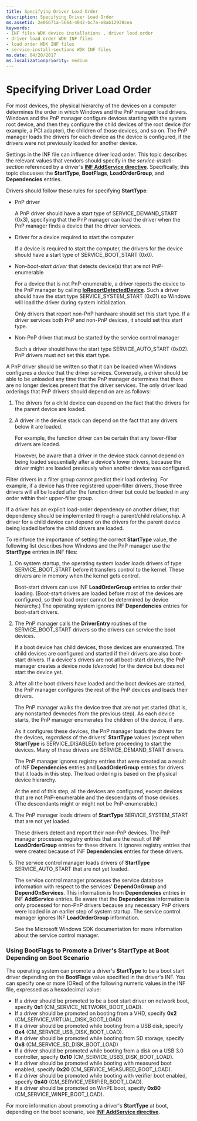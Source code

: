 ```yaml
---
title: Specifying Driver Load Order
description: Specifying Driver Load Order
ms.assetid: 2e06671a-5664-4042-bc7a-e8ab12938cea
keywords:
- INF files WDK device installations , driver load order
- driver load order WDK INF files
- load order WDK INF files
- service-install-sections WDK INF files
ms.date: 04/20/2017
ms.localizationpriority: medium
---
```


# Specifying Driver Load Order





For most devices, the physical hierarchy of the devices on a computer determines the order in which Windows and the PnP manager load drivers. Windows and the PnP manager configure devices starting with the system root device, and then they configure the child devices of the root device (for example, a PCI adapter), the children of those devices, and so on. The PnP manager loads the drivers for each device as the device is configured, if the drivers were not previously loaded for another device.

Settings in the INF file can influence driver load order. This topic describes the relevant values that vendors should specify in the *service-install-section* referenced by a driver's [**INF AddService directive**](inf-addservice-directive.md). Specifically, this topic discusses the **StartType**, **BootFlags**, **LoadOrderGroup**, and **Dependencies** entries.

Drivers should follow these rules for specifying **StartType**:

-   PnP driver

    A PnP driver should have a start type of SERVICE_DEMAND_START (0x3), specifying that the PnP manager can load the driver when the PnP manager finds a device that the driver services.

-   Driver for a device required to start the computer

    If a device is required to start the computer, the drivers for the device should have a start type of SERVICE_BOOT_START (0x0).

-   Non-*boot-start driver* that detects device(s) that are not PnP-enumerable

    For a device that is not PnP-enumerable, a driver reports the device to the PnP manager by calling [**IoReportDetectedDevice**](https://docs.microsoft.com/windows-hardware/drivers/ddi/ntddk/nf-ntddk-ioreportdetecteddevice). Such a driver should have the start type SERVICE_SYSTEM_START (0x01) so Windows will load the driver during system initialization.

    Only drivers that report non-PnP hardware should set this start type. If a driver services both PnP and non-PnP devices, it should set this start type.

-   Non-PnP driver that must be started by the service control manager

    Such a driver should have the start type SERVICE_AUTO_START (0x02). PnP drivers must not set this start type.

A PnP driver should be written so that it can be loaded when Windows configures a device that the driver services. Conversely, a driver should be able to be unloaded any time that the PnP manager determines that there are no longer devices present that the driver services. The only driver load orderings that PnP drivers should depend on are as follows:

1.  The drivers for a child device can depend on the fact that the drivers for the parent device are loaded.

2.  A driver in the device stack can depend on the fact that any drivers below it are loaded.

    For example, the function driver can be certain that any lower-filter drivers are loaded.

    However, be aware that a driver in the device stack cannot depend on being loaded sequentially after a device's lower drivers, because the driver might are loaded previously when another device was configured.

Filter drivers in a filter group cannot predict their load ordering. For example, if a device has three registered upper-filter drivers, those three drivers will all be loaded after the function driver but could be loaded in any order within their upper-filter group.

If a driver has an explicit load-order dependency on another driver, that dependency should be implemented through a parent/child relationship. A driver for a child device can depend on the drivers for the parent device being loaded before the child drivers are loaded.

To reinforce the importance of setting the correct **StartType** value, the following list describes how Windows and the PnP manager use the **StartType** entries in INF files:

1.  On system startup, the operating system loader loads drivers of type SERVICE_BOOT_START before it transfers control to the kernel. These drivers are in memory when the kernel gets control.

    Boot-start drivers can use INF **LoadOrderGroup** entries to order their loading. (Boot-start drivers are loaded before most of the devices are configured, so their load order cannot be determined by device hierarchy.) The operating system ignores INF **Dependencies** entries for boot-start drivers.

2.  The PnP manager calls the **DriverEntry** routines of the SERVICE_BOOT_START drivers so the drivers can service the boot devices.

    If a boot device has child devices, those devices are enumerated. The child devices are configured and started if their drivers are also boot-start drivers. If a device's drivers are not all boot-start drivers, the PnP manager creates a device node (*devnode*) for the device but does not start the device yet.

3.  After all the boot drivers have loaded and the boot devices are started, the PnP manager configures the rest of the PnP devices and loads their drivers.

    The PnP manager walks the device tree that are not yet started (that is, any nonstarted devnodes from the previous step). As each device starts, the PnP manager enumerates the children of the device, if any.

    As it configures these devices, the PnP manager loads the drivers for the devices, *regardless* of the drivers' **StartType** values (except when **StartType** is SERVICE_DISABLED) before proceeding to start the devices. Many of these drivers are SERVICE_DEMAND_START drivers.

    The PnP manager ignores registry entries that were created as a result of INF **Dependencies** entries and **LoadOrderGroup** entries for drivers that it loads in this step. The load ordering is based on the physical device hierarchy.

    At the end of this step, all the devices are configured, except devices that are not PnP-enumerable and the descendants of those devices. (The descendants might or might not be PnP-enumerable.)

4.  The PnP manager loads drivers of **StartType** SERVICE_SYSTEM_START that are not yet loaded.

    These drivers detect and report their non-PnP devices. The PnP manager processes registry entries that are the result of INF **LoadOrderGroup** entries for these drivers. It ignores registry entries that were created because of INF **Dependencies** entries for these drivers.

5.  The service control manager loads drivers of **StartType** SERVICE_AUTO_START that are not yet loaded.

    The service control manager processes the service database information with respect to the services' **DependOnGroup** and **DependOnServices**. This information is from **Dependencies** entries in INF **AddService** entries. Be aware that the **Dependencies** information is only processed for non-PnP drivers because any necessary PnP drivers were loaded in an earlier step of system startup. The service control manager ignores INF **LoadOrderGroup** information.

    See the Microsoft Windows SDK documentation for more information about the service control manager.

### Using BootFlags to Promote a Driver's StartType at Boot Depending on Boot Scenario

The operating system can promote a driver's **StartType** to be a boot start driver depending on the **BootFlags** value specified in the driver's INF. You can specify one or more (ORed) of the following numeric values in the INF file, expressed as a hexadecimal value:

-   If a driver should be promoted to be a boot start driver on network boot, specify **0x1** (CM_SERVICE_NETWORK_BOOT_LOAD).
-   If a driver should be promoted on booting from a VHD, specify **0x2** (CM_SERVICE_VIRTUAL_DISK_BOOT_LOAD)
-   If a driver should be promoted while booting from a USB disk, specify **0x4** (CM_SERVICE_USB_DISK_BOOT_LOAD).
-   If a driver should be promoted while booting from SD storage, specify **0x8** (CM_SERVICE_SD_DISK_BOOT_LOAD)
-   If a driver should be promoted while booting from a disk on a USB 3.0 controller, specify **0x10** (CM_SERVICE_USB3_DISK_BOOT_LOAD).
-   If a driver should be promoted while booting with measured boot enabled, specify **0x20** (CM_SERVICE_MEASURED_BOOT_LOAD).
-   If a driver should be promoted while booting with verifier boot enabled, specify **0x40** (CM_SERVICE_VERIFIER_BOOT_LOAD).
-   If a driver should be promoted on WinPE boot, specify **0x80** (CM_SERVICE_WINPE_BOOT_LOAD).

For more information about promoting a driver's **StartType** at boot, depending on the boot scenario, see [**INF AddService directive**](inf-addservice-directive.md).

 

 





